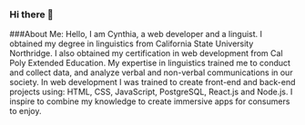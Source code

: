 ### Hi there 👋

###About Me:
Hello, I am Cynthia, a web developer and a linguist. I obtained my degree in linguistics from California State University Northridge. I also obtained my certification in web development from Cal Poly Extended Education. My expertise in linguistics trained me to conduct and collect data, and analyze verbal and non-verbal communications in our society. In web development I was trained to create front-end and back-end projects using: HTML, CSS, JavaScript, PostgreSQL, React.js and Node.js. I inspire to combine my knowledge to create immersive apps for consumers to enjoy.

<!--
**c-varelas/c-varelas** is a ✨ _special_ ✨ repository because its `README.md` (this file) appears on your GitHub profile.

Here are some ideas to get you started:


- 🔭 I’m currently working on ...
- 🌱 I’m currently learning ...
- 👯 I’m looking to collaborate on ...
- 🤔 I’m looking for help with ...
- 💬 Ask me about ...
- 📫 How to reach me: ...
- 😄 Pronouns: ...
- ⚡ Fun fact: ...
-->
